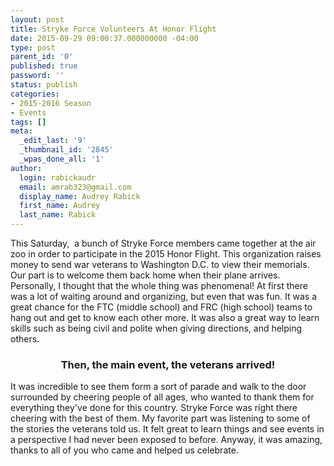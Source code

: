 ```yaml
---
layout: post
title: Stryke Force Volunteers At Honor Flight
date: 2015-09-29 09:00:37.000000000 -04:00
type: post
parent_id: '0'
published: true
password: ''
status: publish
categories:
- 2015-2016 Season
- Events
tags: []
meta:
  _edit_last: '9'
  _thumbnail_id: '2845'
  _wpas_done_all: '1'
author:
  login: rabickaudr
  email: amrab323@gmail.com
  display_name: Audrey Rabick
  first_name: Audrey
  last_name: Rabick
---
```

<p>This Saturday,  a bunch of Stryke Force members came together at the air zoo in order to participate in the 2015 Honor Flight. This organization raises money to send war veterans to Washington D.C. to view their memorials. Our part is to welcome them back home when their plane arrives. Personally, I thought that the whole thing was phenomenal! At first there was a lot of waiting around and organizing, but even that was fun. It was a great chance for the FTC (middle school) and FRC (high school) teams to hang out and get to know each other more. It was also a great way to learn skills such as being civil and polite when giving directions, and helping others.</p>
<h3 style="text-align: center;">Then, the main event, the veterans arrived!</h3>
<p>It was incredible to see them form a sort of parade and walk to the door surrounded by cheering people of all ages, who wanted to thank them for everything they've done for this country. Stryke Force was right there cheering with the best of them. My favorite part was listening to some of the stories the veterans told us. It felt great to learn things and see events in a perspective I had never been exposed to before. Anyway, it was amazing, thanks to all of you who came and helped us celebrate.</p>
